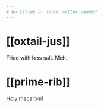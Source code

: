 ```yaml
---
# No titles or front matter needed
---
```


# [[oxtail-jus]]
Tried with less salt. Meh.

# [[prime-rib]]
Holy macaroni!